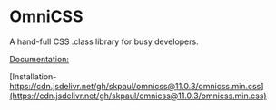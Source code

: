 # OmniCSS
A hand-full CSS .class library for busy developers.

[Documentation:](https://skpaul.github.io/omnicss/)

[Installation- https://cdn.jsdelivr.net/gh/skpaul/omnicss@11.0.3/omnicss.min.css](https://cdn.jsdelivr.net/gh/skpaul/omnicss@11.0.3/omnicss.min.css)
